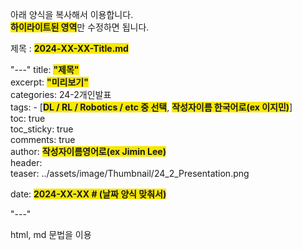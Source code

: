 아래 양식을 복사해서 이용합니다.  
<b style="background-color:#f6e705;">하이라이트된 영역</b>만 수정하면 됩니다.  

제목 : <b style="background-color:#f6e705;">2024-XX-XX-Title.md</b>

"---"
title: <b style="background-color:#f6e705;">"제목"</b>  
excerpt: <b style="background-color:#f6e705;">"미리보기"</b>  
categories: 24-2개인발표  
tags: 
    - [<b style="background-color:#f6e705;">DL / RL / Robotics / etc 중 선택</b>, <b style="background-color:#f6e705;">작성자이름 한국어로(ex 이지민)</b>]  
toc: true  
toc_sticky: true  
comments: true  
author: <b style="background-color:#f6e705;">작성자이름영어로(ex Jimin Lee)</b>  
header:  
  teaser: ../assets/image/Thumbnail/24_2_Presentation.png  
  
date: <b style="background-color:#f6e705;">2024-XX-XX # (날짜 양식 맞춰서)</b>  

"---"

html, md 문법을 이용

